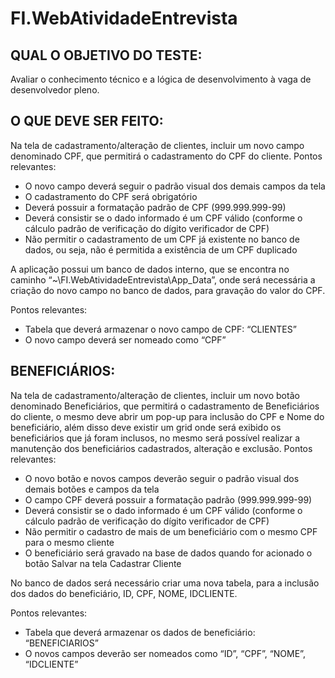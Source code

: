 # FI.WebAtividadeEntrevista

## QUAL O OBJETIVO DO TESTE:

Avaliar o conhecimento técnico e a lógica de desenvolvimento à vaga de desenvolvedor pleno.

## O QUE DEVE SER FEITO:

Na tela de cadastramento/alteração de clientes, incluir um novo campo denominado CPF, que permitirá
o cadastramento do CPF do cliente.
Pontos relevantes:
- O novo campo deverá seguir o padrão visual dos demais campos da tela
- O cadastramento do CPF será obrigatório
- Deverá possuir a formatação padrão de CPF (999.999.999-99)
- Deverá consistir se o dado informado é um CPF válido (conforme o cálculo padrão de
verificação do dígito verificador de CPF)
- Não permitir o cadastramento de um CPF já existente no banco de dados, ou seja, não é
permitida a existência de um CPF duplicado

A aplicação possui um banco de dados interno, que se encontra no caminho
“~\FI.WebAtividadeEntrevista\App_Data”, onde será necessária a criação do novo campo no banco
de dados, para gravação do valor do CPF.

Pontos relevantes:
- Tabela que deverá armazenar o novo campo de CPF: “CLIENTES”
- O novo campo deverá ser nomeado como “CPF”

## BENEFICIÁRIOS:

Na tela de cadastramento/alteração de clientes, incluir um novo botão denominado Beneficiários, que
permitirá o cadastramento de Beneficiários do cliente, o mesmo deve abrir um pop-up para inclusão do
CPF e Nome do beneficiário, além disso deve existir um grid onde será exibido os beneficiários que já
foram inclusos, no mesmo será possível realizar a manutenção dos beneficiários cadastrados,
alteração e exclusão.
Pontos relevantes:
- O novo botão e novos campos deverão seguir o padrão visual dos demais botões e campos da
tela
- O campo CPF deverá possuir a formatação padrão (999.999.999-99)
- Deverá consistir se o dado informado é um CPF válido (conforme o cálculo padrão de
verificação do dígito verificador de CPF)
- Não permitir o cadastro de mais de um beneficiário com o mesmo CPF para o mesmo cliente
- O beneficiário será gravado na base de dados quando for acionado o botão Salvar na tela
Cadastrar Cliente

No banco de dados será necessário criar uma nova tabela, para a inclusão dos dados do beneficiário,
ID, CPF, NOME, IDCLIENTE.

Pontos relevantes:
- Tabela que deverá armazenar os dados de beneficiário: “BENEFICIARIOS”
- O novos campos deverão ser nomeados como “ID”, “CPF”, “NOME”, “IDCLIENTE”
